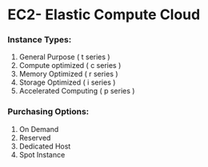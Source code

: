 
# EC2- Elastic Compute Cloud

### Instance Types:
1. General Purpose  ( t series )
2. Compute optimized ( c series )
3. Memory Optimized ( r series )
4. Storage Optimized ( i series )
5. Accelerated Computing ( p series )


### Purchasing Options:
1. On Demand
2. Reserved
3. Dedicated Host
4. Spot Instance

